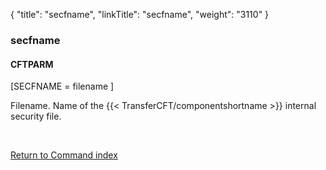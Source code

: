 {
    "title": "secfname",
    "linkTitle": "secfname",
    "weight": "3110"
}<span id="secfname"></span>

### secfname

#### CFTPARM

\[SECFNAME = filename \]

Filename. Name of the {{< TransferCFT/componentshortname  >}} internal security file.

 

[Return to Command index](../../)

